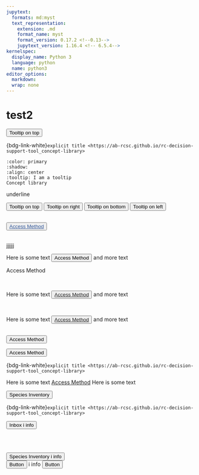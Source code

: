 ```yaml
---
jupytext:
  formats: md:myst
  text_representation:
    extension: .md
    format_name: myst
    format_version: 0.17.2 <!--0.13-->
    jupytext_version: 1.16.4 <!-- 6.5.4-->
kernelspec:
  display_name: Python 3
  language: python
  name: python3
editor_options: 
  markdown: 
  wrap: none
---
```

# test2

<button type="button" class="btn btn-secondary mt-0" data-bs-toggle="tooltip" data-bs-placement="top" title="Tooltip on top">
  Tooltip on top
</button>


{bdg-link-white}`explicit title <https://ab-rcsc.github.io/rc-decision-support-tool_concept-library>`


```{button-link} https://ab-rcsc.github.io/rc-decision-support-tool_concept-library
:color: primary
:shadow:
:align: center
:tooltip: I am a tooltip
Concept library
```

<span class='underline example'>underline</span>

<button type="button" class="btn btn-secondary btn-sm" data-bs-toggle="tooltip" data-bs-placement="top" title="Tooltip on top">
  Tooltip on top
</button>
<button type="button" class="btn btn-secondary btn-sm" data-bs-toggle="tooltip" data-bs-placement="right" title="Tooltip on right">
  Tooltip on right
</button>
<button type="button" class="btn btn-secondary btn-sm" data-bs-toggle="tooltip" data-bs-placement="bottom" title="Tooltip on bottom">
  Tooltip on bottom
</button>
<button type="button" class="btn btn-secondary btn-sm" data-bs-toggle="tooltip" data-bs-placement="left" title="Tooltip on left">
  Tooltip on left
</button>
<br>


<br>

[<button type="button" class="btn btn-secondary btn-sm" data-bs-toggle="tooltip" data-bs-placement="top" title="Tooltip on top">
<span style="color:#2F5496"><u>Access Method</u></span></button>](#access_method)

<br>
jjjjjj

Here is some text [<button type="button" class="btn btn-secondary btn-sm" btn-border-width= "1px" data-bs-toggle="tooltip" data-bs-placement="top" title="Tooltip on top"><span class='underline'>Access Method</span></button>](#access_method) and more text

<span class='underline'>Access Method</span>

<br>

Here is some text <button type="button" class="btn btn-link btn-sm" data-bs-toggle="tooltip" data-bs-placement="top" title="The method used to reach the camera location (e.g., on...).">[Access Method](#access_method)</button> and more text

<br>

Here is some text <button type="button" class="btn btn-link btn-sm" data-bs-toggle="tooltip" data-bs-placement="top" title="The method used to reach the camera location (e.g., on...).">[Access Method](#access_method)</button> and more text

<br>
<button type="button" class="btn btn-secondary btn-sm" btn-border-width= "0px" data-bs-toggle="tooltip" data-bs-placement="top" title="Tooltip on top"><span class='underline'>Access Method</span></button>



<button type="button" class="btn btn-secondary btn-sm input-btn-padding-y-sm input-btn-padding-x-sm input-btn-font-size-sm" btn-border-width= "1px" data-bs-toggle="tooltip" data-bs-placement="top" title="Tooltip on top"><span class='underline'>Access Method</span></button>


{bdg-link-white}`explicit title <https://ab-rcsc.github.io/rc-decision-support-tool_concept-library>`


Here is some text [<span class='underline'>Access Method</span>](#access_method) Here is some text 

<button type="button" class="btn btn-primary btn-sm" data-bs-toggle="tooltip" data-bs-placement="right" title="Tooltip on right">
  Species Inventory
</button>




{bdg-link-white}`explicit title <https://ab-rcsc.github.io/rc-decision-support-tool_concept-library>`

<button type="button" class="btn btn-secondary position-relative">
  Inbox
  <span class="position-absolute top-0 start-100 translate-middle badge rounded-pill bg-warning">
    i
    <span class="visually-hidden">info</span>
  </span>
</button>

<br><br>

<button type="button" class="btn btn-secondary position-relative">
  Species Inventory
  <span class="position-absolute top-0 start-100 translate-middle badge rounded-pill bg-warning">
    i
    <span class="visually-hidden">info</span>
  </span>
</button>


<div class="d-grid gap-2 col-6 mx-auto">
  <button class="btn btn-primary position-relative" type="button">Button</button>
      <span class="position-absolute top-0 start-100 translate-middle badge rounded-pill bg-warning">
      i
      <span class="visually-hidden">info</span>
    </span>
  <button class="btn btn-primary position-relative" type="button">Button</button>
</div>

  